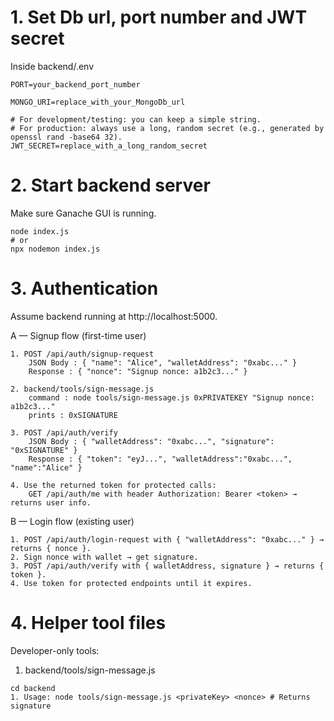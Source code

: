 # 1. Set Db url, port number and JWT secret

Inside backend/.env

```shell
PORT=your_backend_port_number

MONGO_URI=replace_with_your_MongoDb_url

# For development/testing: you can keep a simple string.
# For production: always use a long, random secret (e.g., generated by openssl rand -base64 32).
JWT_SECRET=replace_with_a_long_random_secret
```

# 2. Start backend server

Make sure Ganache GUI is running.

```shell
node index.js
# or
npx nodemon index.js
```

# 3. Authentication

Assume backend running at http://localhost:5000.

A — Signup flow (first-time user)

```shell
1. POST /api/auth/signup-request
    JSON Body : { "name": "Alice", "walletAddress": "0xabc..." }
    Response : { "nonce": "Signup nonce: a1b2c3..." }

2. backend/tools/sign-message.js
    command : node tools/sign-message.js 0xPRIVATEKEY "Signup nonce: a1b2c3..."
    prints : 0xSIGNATURE

3. POST /api/auth/verify
    JSON Body : { "walletAddress": "0xabc...", "signature": "0xSIGNATURE" }
    Response : { "token": "eyJ...", "walletAddress":"0xabc...", "name":"Alice" }

4. Use the returned token for protected calls:
    GET /api/auth/me with header Authorization: Bearer <token> → returns user info.
```

B — Login flow (existing user)

```shell
1. POST /api/auth/login-request with { "walletAddress": "0xabc..." } → returns { nonce }.
2. Sign nonce with wallet → get signature.
3. POST /api/auth/verify with { walletAddress, signature } → returns { token }.
4. Use token for protected endpoints until it expires.
```

# 4. Helper tool files

Developer-only tools:

1. backend/tools/sign-message.js

```shell
cd backend
1. Usage: node tools/sign-message.js <privateKey> <nonce> # Returns signature
```
